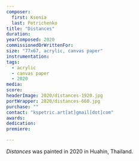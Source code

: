 ```yaml
---
composer:
  first: Ksenia
  last: Petrichenko
title: "Distances"
duration:
yearComposed: 2020
commissionedOrWrittenFor:
size: "77x67, acrylic, canvas paper"
instrumentation:
tags:
  - acrylic
  - canvas paper
  - 2020
media:
score:
headerImage: 2020/distances-1920.jpg
portWrapper: 2020/distances-660.jpg
purchase: ""
contact: "kspetric.art[at]gmail[dot]com"
awards:
dedication:
premiere:

---
```

*Distances* was painted in 2020 in Huahin, Thailand.
<br><Br>
